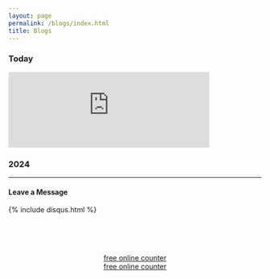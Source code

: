 ```yaml
---
layout: page
permalink: /blogs/index.html
title: Blogs
---
```

### Today

<iframe src="https://calendar.google.com/calendar/embed?height=150&wkst=1&ctz=Asia%2FShanghai&bgcolor=%23B39DDB&hl=en&showTitle=0&showTabs=0&src=MDI5MGM1ODhlZjI5ZDg4NzVhY2Y4NjBhOWFmMDUyZjIxZTdlM2I4ZTdjNGJkYzVkMjFkOGE1ZDEwNDhmODc3YkBncm91cC5jYWxlbmRhci5nb29nbGUuY29t&color=%23E67C73" style="border-width:0" width="400" height="150" frameborder="0" scrolling="no"></iframe>




### 2024

---

#### Leave a Message



{% include disqus.html %} 

<br><br>
<center>
    <script type="text/javascript" src="//widget.supercounters.com/ssl/vt.js"></script>
    <script
        type="text/javascript">var sc_visitor_var = sc_visitor_var || []; sc_vt(1695896, "FFFFFF", "cccccc", "000000", 3)</script>
    <br><noscript><a href="http://www.supercounters.com/">free online counter</a></noscript>
<script type="text/javascript" src="//widget.supercounters.com/ssl/map.js"></script><script type="text/javascript">var sc_map_var = sc_map_var || [];sc_map(1695900,"112288","ff0000",81)</script><br><noscript><a href="http://www.supercounters.com/">free online counter</a></noscript>
</center>















